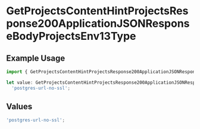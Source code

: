 # GetProjectsContentHintProjectsResponse200ApplicationJSONResponseBodyProjectsEnv13Type

## Example Usage

```typescript
import { GetProjectsContentHintProjectsResponse200ApplicationJSONResponseBodyProjectsEnv13Type } from '@vercel/client/models/operations';

let value: GetProjectsContentHintProjectsResponse200ApplicationJSONResponseBodyProjectsEnv13Type =
  'postgres-url-no-ssl';
```

## Values

```typescript
'postgres-url-no-ssl';
```
